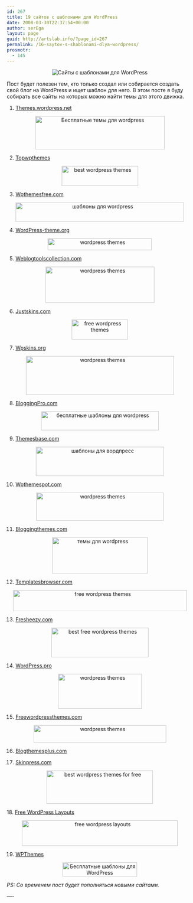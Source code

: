 ```yaml
---
id: 267
title: 19 сайтов с шаблонами для WordPress
date: 2008-03-30T22:37:54+00:00
author: serEga
layout: page
guid: http://artslab.info/?page_id=267
permalink: /16-saytov-s-shablonami-dlya-wordpress/
prosmotr:
  - 145
---
```

<p align="center">
  <img src="{{site.img_cdn}}/download_wordpress_templates.gif" alt="Сайты с шаблонами для WordPress" />
</p>

Пост будет полезен тем, кто только создал или собирается создать свой блог на WordPress и ищет шаблон для него. В этом посте я буду собирать все сайты на которых можно найти темы для этого движка.

1. <a href="http://themes.wordpress.net/" target="_blank">Themes.wordpress.net</a>

<p align="center">
  <img src="http://clip2net.com/clip/m6048/1211105763-clip-13kb.jpg" alt="Бесплатные темы для wordpress" width="351" height="90" />
</p>

2. <a href="http://topwpthemes.com/" target="_blank">Topwpthemes</a>

<p style="text-align: center;">
  <img style="border: 0pt none ;" src="http://clip2net.com/clip/m6048/1211105946-clip-3kb.jpg" alt="best wordpress themes" width="207" height="54" />
</p>

3. <a href="http://www.wpthemesfree.com/" target="_blank">Wpthemesfree.com</a>

<a href="http://www.wpthemesfree.com/" target="_blank"></a>

<p style="text-align: center;">
  <img style="border: 0pt none ;" src="http://clip2net.com/clip/m6048/1211106046-clip-9kb.jpg" alt="шаблоны для wordpress" width="456" height="52" />
</p>

<!--more-->



4. <a href="http://wordpress-theme.org/" target="_blank">WordPress-theme.org</a>

<a href="http://wordpress-theme.org/" target="_blank"></a>

<p style="text-align: center;">
  <img style="border: 0pt none ;" src="http://clip2net.com/clip/m6048/1211106112-clip-2kb.jpg" alt="wordpress themes" width="282" height="32" />
</p>

5. <a href="http://weblogtoolscollection.com/archives/category/wordpress-templates-wordpress-skins-wordpress-themes/" target="_blank">Weblogtoolscollection.com</a>

<a href="http://weblogtoolscollection.com/archives/category/wordpress-templates-wordpress-skins-wordpress-themes/" target="_blank"></a>

<p style="text-align: center;">
  <img style="border: 0pt none ;" src="http://clip2net.com/clip/m6048/1211106169-clip-6kb.jpg" alt="wordpress themes" width="295" height="98" />
</p>

6. <a href="http://www.justskins.com/" target="_blank">Justskins.com</a>

<a href="http://www.justskins.com/" target="_blank"></a>

<p style="text-align: center;">
  <img style="border: 0pt none ;" src="http://clip2net.com/clip/m6048/1211106218-clip-3kb.jpg" alt="free wordpress themes" width="152" height="54" />
</p>

7. <a href="http://www.wpskins.org/" target="_blank">Wpskins.org</a>

<a href="http://www.wpskins.org/" target="_blank"></a>

<p style="text-align: center;">
  <img style="border: 0pt none ;" src="http://clip2net.com/clip/m6048/1211106293-clip-7kb.jpg" alt="wordpress themes" width="401" height="105" />
</p>

8. [BloggingPro.com](http://www.bloggingpro.com/archives/category/wordpress-themes/)

[](http://www.bloggingpro.com/archives/category/wordpress-themes/)

<p style="text-align: center;">
  <img style="border: 0pt none ;" src="http://clip2net.com/clip/m6048/1211106374-clip-6kb.jpg" alt="бесплатные шаблоны для wordpress" width="319" height="51" />
</p>

9. <a href="http://www.themesbase.com/?category=WordPress" target="_blank">Themesbase.com</a>

<a href="http://www.themesbase.com/?category=WordPress" target="_blank"></a>

<p style="text-align: center;">
  <img style="border: 0pt none ;" src="http://clip2net.com/clip/m6048/1211106440-clip-6kb.jpg" alt="шаблоны для вордпресс" width="347" height="79" />
</p>

10. <a href="http://www.wpthemespot.com/" target="_blank">Wpthemespot.com</a>

<a href="http://www.wpthemespot.com/" target="_blank"></a>

<p style="text-align: center;">
  <img style="border: 0pt none ;" src="http://clip2net.com/clip/m6048/1211106524-clip-7kb.jpg" alt="wordpress themes" width="345" height="76" />
</p>

11. <a href="http://www.bloggingthemes.com/" target="_blank">Bloggingthemes.com</a>

<a href="http://www.bloggingthemes.com/" target="_blank"></a>

<p style="text-align: center;">
  <img style="border: 0pt none ;" src="http://clip2net.com/clip/m6048/1211106573-clip-5kb.jpg" alt="темы для wordpress" width="259" height="98" />
</p>

12. <a href="http://www.templatesbrowser.com/wordpress-themes/" target="_blank">Templatesbrowser.com</a>

<a href="http://www.templatesbrowser.com/wordpress-themes/" target="_blank"></a>

<p style="text-align: center;">
  <img style="border: 0pt none ;" src="http://clip2net.com/clip/m6048/1211106754-clip-7kb.jpg" alt="free wordpress themes" width="471" height="57" />
</p>

13. <a href="http://fresheezy.com/" target="_blank">Fresheezy.com</a>

<a href="http://fresheezy.com/" target="_blank"></a>

<p style="text-align: center;">
  <img style="border: 0pt none ;" src="http://clip2net.com/clip/m6048/1211107181-clip-7kb.jpg" alt="best free wordpress themes" width="263" height="80" />
</p>

14. <a href="http://wordpress.pro/" target="_blank">WordPress.pro</a>

<a href="http://wordpress.pro/" target="_blank"></a>

<p style="text-align: center;">
  <img style="border: 0pt none ;" src="http://clip2net.com/clip/m6048/1211107467-clip-6kb.jpg" alt="wordpress themes" width="227" height="94" />
</p>

15. <a href="http://www.freewordpressthemes.com/" target="_blank">Freewordpressthemes.com</a>

<a href="http://www.freewordpressthemes.com/" target="_blank"></a>

<p style="text-align: center;">
  <img style="border: 0pt none ;" src="http://clip2net.com/clip/m6048/1211107517-clip-5kb.jpg" alt="wordpress themes" width="359" height="47" />
</p>

16. <a href="http://blogthemesplus.com/" target="_blank">Blogthemesplus.com</a>

17. <a href="http://www.skinpress.com/" target="_blank">Skinpress.com</a>

<p style="text-align: center;">
  <img style="border: 0pt none ;" src="http://clip2net.com/clip/m6048/1211107587-clip-6kb.jpg" alt="best wordpress themes for free" width="288" height="90" />
</p>

<p style="text-align: left;">
  18. <a href="http://freewordpresslayouts.com/" target="_blank">Free WordPress Layouts</a>
</p>

<p style="text-align: center;">
  <img style="border: 0pt none;" src="http://clip2net.com/clip/m6048/1211107691-clip-8kb.jpg" alt="free wordpress layouts" width="422" height="69" />
</p>

19. <a href="http://wthemes.com/" target="_blank">WPThemes</a>

<p style="text-align: center;">
  <img class="aligncenter" style="border: 0pt none;" src="http://clip2net.com/clip/m6048/1212836484-clip-4kb.jpg" alt="Бесплатные шаблоны для WordPress" width="202" height="38" />
</p>

_PS: Со временем пост будет пополняться новыми сайтами._

&#8212;-